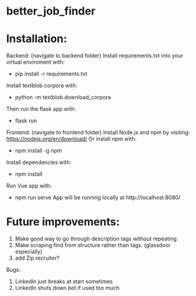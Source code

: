 # better_job_finder



# Installation:

Backend: (navigate to backend folder)
Install requirements.txt into your virtual enviroment with:
- pip install -r requirements.txt

Install textblob corpora with: 
- python -m textblob.download_corpora

Then run the flask app with:
- flask run

Frontend: (navigate to frontend folder)
Install Node.js and npm by visiting:
https://nodejs.org/en/download/
Or install npm with:
- npm install -g npm

Install dependencies with:
- npm install

Run Vue app with:
- npm run serve
App will be running locally at http://localhost:8080/

 


# Future improvements:
1. Make good way to go through description tags without repeating
2. Make scraping find from structure rather than tags. (glassdoor especially)
3. add Zip recruiter?

Bugs: 
1. LinkedIn just breaks at start sometimes
2. LinkedIn shuts down bot if used too much


